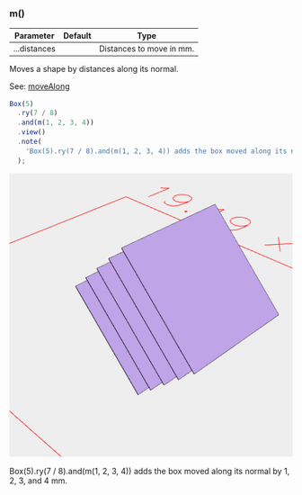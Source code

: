 ### m()
Parameter|Default|Type
---|---|---
|...distances||Distances to move in mm.

Moves a shape by distances along its normal.

See: [moveAlong](../../nb/api/m.md)

```JavaScript
Box(5)
  .ry(7 / 8)
  .and(m(1, 2, 3, 4))
  .view()
  .note(
    'Box(5).ry(7 / 8).and(m(1, 2, 3, 4)) adds the box moved along its normal by 1, 2, 3, and 4 mm.'
  );
```

![Image](m.md.0.png)

Box(5).ry(7 / 8).and(m(1, 2, 3, 4)) adds the box moved along its normal by 1, 2, 3, and 4 mm.
